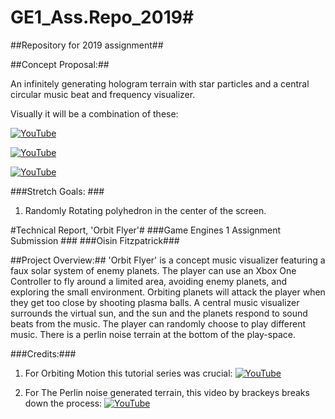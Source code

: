 # GE1_Ass.Repo_2019#
##Repository for 2019 assignment##


##Concept Proposal:##

An infinitely generating hologram terrain with star particles and a central circular music beat and frequency visualizer.

Visually it will be a combination of these: 

[![YouTube](http://img.youtube.com/vi/N8Ql7aYBQP8/0.jpg)](https://www.youtube.com/watch?v=N8Ql7aYBQP8)

[![YouTube](http://img.youtube.com/vi/vFvwyu_ZKfU/0.jpg)](https://www.youtube.com/watch?v=vFvwyu_ZKfU)

[![YouTube](http://img.youtube.com/vi/apPGPLQnOV8/0.jpg)](https://www.youtube.com/watch?v=apPGPLQnOV8)

###Stretch Goals: ###
1. Randomly Rotating polyhedron in the center of the screen.


#Technical Report, 'Orbit Flyer'#
###Game Engines 1 Assignment Submission ###
###Oisin Fitzpatrick###

##Project Overview:##
'Orbit Flyer' is a concept music visualizer featuring a faux solar system of enemy planets. 
The player can use an Xbox One Controller to fly around a limited area, avoiding enemy planets,
and exploring the small environment. Orbiting planets will attack the player when they get too 
close by shooting plasma balls. A central music visualizer surrounds the virtual sun, and the 
sun and the planets respond to sound beats from the music. The player can randomly choose to play
different music. There is a perlin noise terrain at the bottom of the play-space. 

###Credits:###
1. For Orbiting Motion this tutorial series was crucial:
[![YouTube](http://img.youtube.com/vi/mQKGRoV_jBc/0.jpg)](https://www.youtube.com/watch?v=mQKGRoV_jBc)


2. For The Perlin noise generated terrain, this video by brackeys breaks down the process:
[![YouTube](http://img.youtube.com/vi/vFvwyu_ZKfU/0.jpg)](https://www.youtube.com/watch?v=vFvwyu_ZKfU)